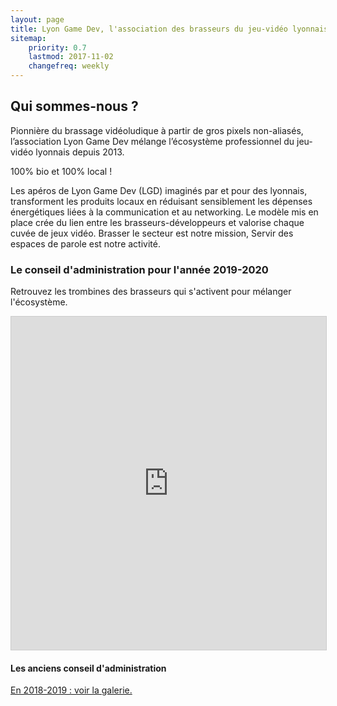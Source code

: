 ```yaml
---
layout: page
title: Lyon Game Dev, l'association des brasseurs du jeu-vidéo lyonnais.
sitemap:
    priority: 0.7
    lastmod: 2017-11-02
    changefreq: weekly
---
```

## Qui sommes-nous ?

Pionnière du brassage vidéoludique à partir de gros pixels non-aliasés, l’association Lyon Game Dev mélange l’écosystème professionnel du jeu-vidéo lyonnais depuis 2013.

100% bio et 100% local !

Les apéros de Lyon Game Dev (LGD) imaginés par et pour des lyonnais, transforment les produits locaux en réduisant sensiblement les dépenses énergétiques liées à la communication et au networking. Le modèle mis en place crée du lien entre les brasseurs-développeurs et valorise chaque cuvée de jeux vidéo.
Brasser le secteur est notre mission,
Servir des espaces de parole est notre activité.

### Le conseil d'administration pour l'année 2019-2020
<div class="box">
  <p>
  Retrouvez les trombines des brasseurs qui s'activent pour mélanger l'écosystème.
  </p>
</div>

<iframe class="airtable-embed" src="https://airtable.com/embed/shr2pgdrcHWH0TDNZ?backgroundColor=purple&viewControls=on" frameborder="0" onmousewheel="" width="100%" height="533" style="background: transparent; border: 1px solid #ccc;"></iframe>


#### Les anciens conseil d'administration

[En 2018-2019 : voir la galerie.](https://airtable.com/shr2pgdrcHWH0TDNZ)
